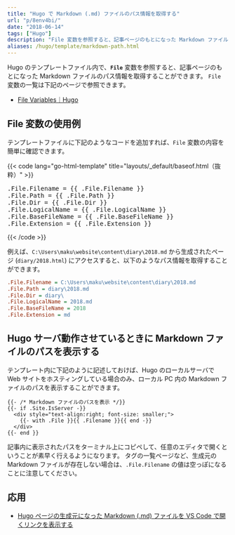 ```yaml
---
title: "Hugo で Markdown (.md) ファイルのパス情報を取得する"
url: "p/8env4bi/"
date: "2018-06-14"
tags: ["Hugo"]
description: "File 変数を参照すると、記事ページのもとになった Markdown ファイルのパス情報を取得することができます。"
aliases: /hugo/template/markdown-path.html
---
```


Hugo のテンプレートファイル内で、__`File`__ 変数を参照すると、記事ページのもとになった Markdown ファイルのパス情報を取得することができます。
`File` 変数の一覧は下記のページで参照できます。

- [File Variables｜Hugo](https://gohugo.io/variables/files/)


File 変数の使用例
----

テンプレートファイルに下記のようなコードを追加すれば、`File` 変数の内容を簡単に確認できます。

{{< code lang="go-html-template" title="layouts/_default/baseof.html（抜粋）" >}}
<pre>
.File.Filename = {{ .File.Filename }}
.File.Path = {{ .File.Path }}
.File.Dir = {{ .File.Dir }}
.File.LogicalName = {{ .File.LogicalName }}
.File.BaseFileName = {{ .File.BaseFileName }}
.File.Extension = {{ .File.Extension }}
</pre>
{{< /code >}}

例えば、`C:\Users\maku\website\content\diary\2018.md` から生成されたページ (`diary/2018.html`) にアクセスすると、以下のようなパス情報を取得することができます。

```ini
.File.Filename = C:\Users\maku\website\content\diary\2018.md
.File.Path = diary\2018.md
.File.Dir = diary\
.File.LogicalName = 2018.md
.File.BaseFileName = 2018
.File.Extension = md
```


Hugo サーバ動作させているときに Markdown ファイルのパスを表示する
----

テンプレート内に下記のように記述しておけば、Hugo のローカルサーバで Web サイトをホスティングしている場合のみ、ローカル PC 内の Markdown ファイルのパスを表示することができます。

```go-html-template
{{- /* Markdown ファイルのパスを表示 */}}
{{- if .Site.IsServer -}}
  <div style="text-align:right; font-size: smaller;">
    {{- with .File }}{{ .Filename }}{{ end -}}
  </div>
{{- end }}
```

記事内に表示されたパスをターミナル上にコピペして、任意のエディタで開くということが素早く行えるようになります。
タグの一覧ページなど、生成元の Markdown ファイルが存在しない場合は、`.File.Filename` の値は空っぽになることに注意してください。


応用
----

* [Hugo ページの生成元になった Markdown (.md) ファイルを VS Code で開くリンクを表示する](/p/9hkprvx/)


